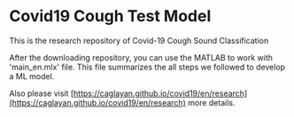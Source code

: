 # Covid19 Cough Test Model 
This is the research repository of Covid-19 Cough Sound Classification 

After the downloading repository, you can use the MATLAB to work with 'main_en.mlx' file. This file summarizes the all steps we followed to develop a ML model.

Also please visit [https://caglayan.github.io/covid19/en/research](https://caglayan.github.io/covid19/en/research) more details.


